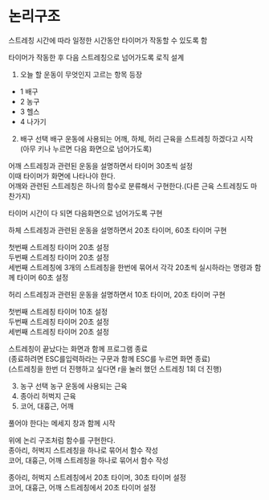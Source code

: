 # 논리구조

스트레칭 시간에 따라 일정한 시간동안 타이머가 작동할 수 있도록 함

타이머가 작동한 후 다음 스트레칭으로 넘어가도록 로직 설계

1. 오늘 할 운동이 무엇인지 고르는 항목 등장
- 1 배구
- 2 농구
- 3 헬스
- 4 나가기

2. 배구 선택
배구 운동에 사용되는 어깨, 하체, 허리 근육을 스트레칭 하겠다고 시작
(아무 키나 누르면 다음 화면으로 넘어가도록)

어깨 스트레칭과 관련된 운동을 설명하면서 타이머 30초씩 설정  
이때 타이머가 화면에 나타나야 한다.  
어깨와 관련된 스트레칭은 하나의 함수로 분류해서 구현한다.(다른 근육 스트레칭도 마찬가지)

타이머 시간이 다 되면 다음화면으로 넘어가도록 구현

하체 스트레칭과 관련된 운동을 설명하면서 20초 타이머, 60초 타이머 구현

첫번째 스트레칭 타이머 20초 설정  
두번째 스트레칭 타이머 20초 설정  
세번째 스트레칭에 3개의 스트레칭을 한번에 묶어서 각각 20초씩 실시하라는 명령과 함께 타이머 60초 설정

허리 스트레칭과 관련된 운동을 설명하면서 10초 타이머, 20초 타이머 구현  

첫번째 스트레칭 타이머 10초 설정  
두번째 스트레칭 타이머 20초 설정  
세번째 스트레칭 타이머 20초 설정

스트레칭이 끝났다는 화면과 함께 프로그램 종료  
(종료하려면 ESC를입력하라는 구문과 함께 ESC를 누르면 화면 종료)  
(스트레칭을 한번 더 진행하고 싶다면 r을 눌러 했던 스트레칭 1회 더 진행)

3. 농구 선택
농구 운동에 사용되는 근육
1. 종아리 허벅지 근육
2. 코어, 대흉근, 어깨

풀어야 한다는 메세지 창과 함께 시작  

위에 논리 구조처럼 함수를 구현한다.  
종아리, 허벅지 스트레칭을 하나로 묶어서 함수 작성  
코어, 대흉근, 어깨 스트레칭을 하나로 묶어서 함수 작성

종아리, 허벅지 스트레칭에서 20초 타이머, 30초 타이머 설정  
코어, 대흉근, 어깨 스트레칭에서 20초 타이머 설정

   
